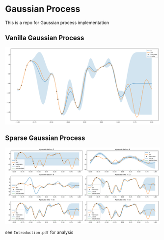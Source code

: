# Gaussian Process
This is a repo for Gaussian process implementation

## Vanilla Gaussian Process

![Vanilla Gaussian Process](./figs/GP.png)

## Sparse Gaussian Process

![Sparse Gaussian Process](./figs/SGP.png)

see `Introduction.pdf` for analysis
